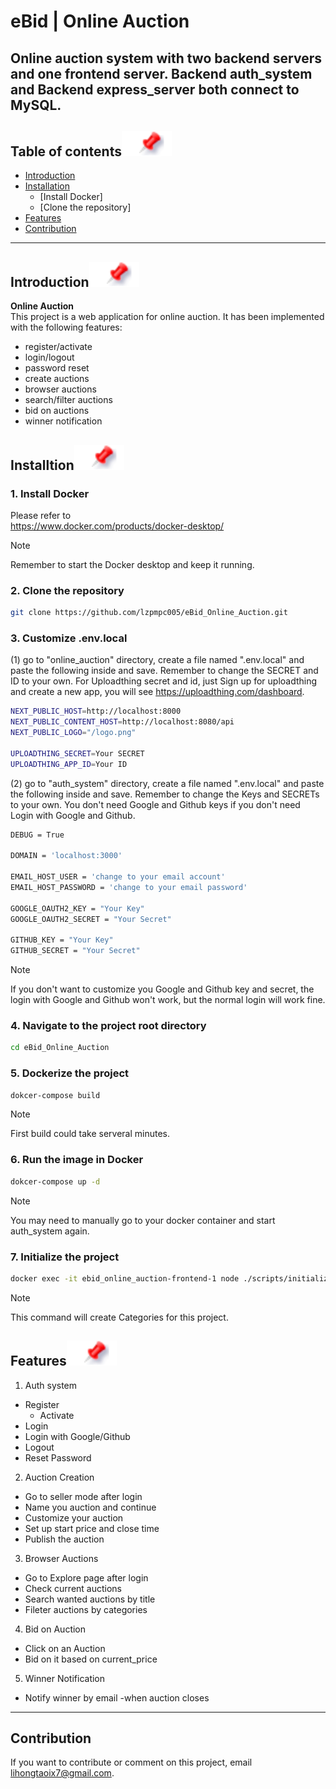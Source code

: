 # eBid | Online Auction

## Online auction system with two backend servers and one frontend server. Backend auth_system and Backend express_server both connect to MySQL.

## Table of contents[![](https://raw.githubusercontent.com/aregtech/areg-sdk/master/docs/img/pin.svg)](#table-of-contents)

- [Introduction](#introduction)
- [Installation](#installation)
  - [Install Docker]
  - [Clone the repository]
- [Features](#Features)
- [Contribution](#Contribution)

---

<!-- markdownlint-disable -->

## Introduction[![](https://raw.githubusercontent.com/aregtech/areg-sdk/master/docs/img/pin.svg)](#introduction)

**Online Auction**  
This project is a web application for online auction. It has been implemented with the following features:

- register/activate
- login/logout
- password reset
- create auctions
- browser auctions
- search/filter auctions
- bid on auctions
- winner notification

## Installtion[![](https://raw.githubusercontent.com/aregtech/areg-sdk/master/docs/img/pin.svg)](#installation)

### 1. Install Docker

Please refer to  
 https://www.docker.com/products/docker-desktop/

> [!NOTE]
> Remember to start the Docker desktop and keep it running.

### 2. Clone the repository

```bash
git clone https://github.com/lzpmpc005/eBid_Online_Auction.git
```

### 3. Customize .env.local

(1) go to "online_auction" directory, create a file named ".env.local" and paste the following inside and save. Remember to change the SECRET and ID to your own. For Uploadthing secret and id, just Sign up for uploadthing and create a new app, you will see https://uploadthing.com/dashboard.

```bash
NEXT_PUBLIC_HOST=http://localhost:8000
NEXT_PUBLIC_CONTENT_HOST=http://localhost:8080/api
NEXT_PUBLIC_LOGO="/logo.png"

UPLOADTHING_SECRET=Your SECRET
UPLOADTHING_APP_ID=Your ID
```

(2) go to "auth_system" directory, create a file named ".env.local" and paste the following inside and save. Remember to change the Keys and SECRETs to your own. You don't need Google and Github keys if you don't need Login with Google and Github.

```bash
DEBUG = True

DOMAIN = 'localhost:3000'

EMAIL_HOST_USER = 'change to your email account'
EMAIL_HOST_PASSWORD = 'change to your email password'

GOOGLE_OAUTH2_KEY = "Your Key"
GOOGLE_OAUTH2_SECRET = "Your Secret"

GITHUB_KEY = "Your Key"
GITHUB_SECRET = "Your Secret"
```

> [!NOTE]
> If you don't want to customize you Google and Github key and secret, the login with Google and Github won't work, but the normal login will work fine.

### 4. Navigate to the project root directory

```bash
cd eBid_Online_Auction
```

### 5. Dockerize the project

```bash
dokcer-compose build
```

> [!NOTE]
> First build could take serveral minutes.

### 6. Run the image in Docker

```bash
dokcer-compose up -d
```

> [!NOTE]
> You may need to manually go to your docker container and start auth_system again.

### 7. Initialize the project

```bash
docker exec -it ebid_online_auction-frontend-1 node ./scripts/initialize.ts
```

> [!NOTE]
> This command will create Categories for this project.

## Features[![](https://raw.githubusercontent.com/aregtech/areg-sdk/master/docs/img/pin.svg)](#Features)

1. Auth system

- Register
  - Activate
- Login
- Login with Google/Github
- Logout
- Reset Password

2. Auction Creation

- Go to seller mode after login
- Name you auction and continue
- Customize your auction
- Set up start price and close time
- Publish the auction

3. Browser Auctions

- Go to Explore page after login
- Check current auctions
- Search wanted auctions by title
- Fileter auctions by categories

4. Bid on Auction

- Click on an Auction
- Bid on it based on current_price

5. Winner Notification

- Notify winner by email -when auction closes

---

## Contribution

If you want to contribute or comment on this project, email lihongtaoix7@gmail.com.
